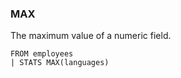 <!--
This is generated by ESQL's AbstractFunctionTestCase. Do no edit it. See ../README.md for how to regenerate it.
-->

### MAX
The maximum value of a numeric field.

```
FROM employees
| STATS MAX(languages)
```
